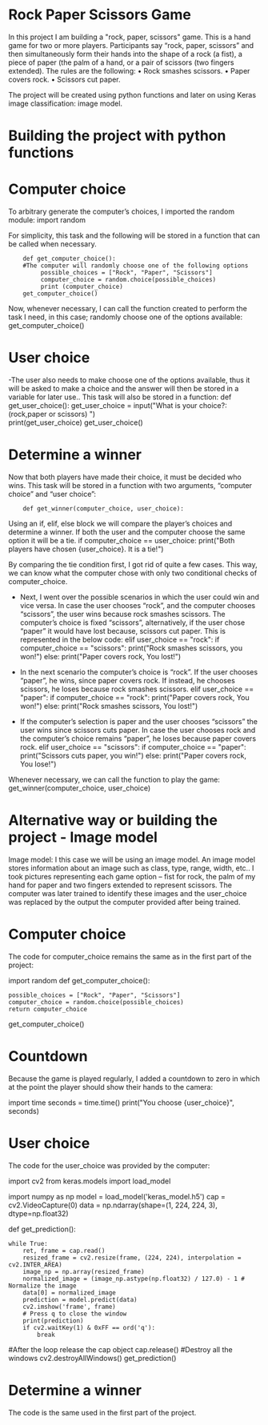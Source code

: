 # Rock Paper Scissors Game

In this project I am building a "rock, paper, scissors" game. This is a hand game for two or more players. Participants say “rock, paper, scissors” and then simultaneously form their hands into the shape of a rock (a fist), a piece of paper (the palm of a hand, or a pair of scissors (two fingers extended). The rules are the following:
•	Rock smashes scissors.
•	Paper covers rock.
•	Scissors cut paper.

The project will be created using python functions and later on using Keras image classification: image model.

# Building the project with python functions

# Computer choice
To arbitrary generate the computer’s choices, I imported the random module:
        import random

For simplicity, this task and the following will be stored in a function that can be called when necessary.

        def get_computer_choice():
        #The computer will randomly choose one of the following options
             possible_choices = ["Rock", "Paper", "Scissors"]
             computer_choice = random.choice(possible_choices)
             print (computer_choice)
        get_computer_choice()

Now, whenever necessary, I can call the function created to perform the task I need, in this case; randomly choose one of the options available:
        get_computer_choice()

# User choice
-The user also needs to make choose one of the options available, thus it will be asked to make a choice and the answer will then be stored in a variable for later use.. This task will also be stored in a function:
        def get_user_choice():
            get_user_choice = input("What is your choice?: (rock,paper or scissors) ")  
            print(get_user_choice)
        get_user_choice()

# Determine a winner

Now that both players have made their choice, it must be decided who wins. This task will be stored in a function with two arguments, “computer choice” and “user choice”:

        def get_winner(computer_choice, user_choice):
Using an if, elif, else block we will compare the player’s choices and determine a winner. If both the user and the computer choose the           same option it will be a tie. 
         if computer_choice == user_choice:
               print("Both players have chosen {user_choice}. It is a tie!")

By comparing the tie condition first, I got rid of quite a few cases. This way, we can know what the computer chose with only two conditional checks of computer_choice.
-	Next, I went over the possible scenarios in which the user could win and vice versa. In case the user chooses “rock”, and the computer chooses “scissors”, the user wins because rock smashes scissors. The computer’s choice is fixed “scissors”, alternatively, if the user chose “paper” it would have lost because, scissors cut paper. This is represented in the below code:
    elif user_choice == "rock":
        if computer_choice == "scissors":
            print("Rock smashes scissors, you won!")
        else:
            print("Paper covers rock, You lost!")


-	In the next scenario the computer’s choice is “rock”. If the user chooses “paper”, he wins, since paper covers rock. If instead, he chooses scissors, he loses because rock smashes scissors. 
elif user_choice == "paper":
        if computer_choice == "rock":
            print("Paper covers rock, You won!")
        else:
            print("Rock smashes scissors, You lost!")

-	If the computer’s selection is paper and the user chooses “scissors” the user wins since scissors cuts paper. In case the user chooses rock and the computer’s choice remains “paper”, he loses because paper covers rock.
    elif user_choice == "scissors":
        if computer_choice == "paper":
            print("Scissors cuts paper, you win!")
        else:
            print("Paper covers rock, You lose!")

Whenever necessary, we can call the function to play the game:
get_winner(computer_choice, user_choice)

# Alternative way or building the project - Image model

Image model: I this case we will be using an image model. An image model stores information about an image such as class, type, range, width, etc.. I took pictures representing each game option – fist for rock, the palm of my hand for paper and two fingers extended to represent scissors. The computer was later trained to identify these images and the user_choice was replaced by the output the computer provided after being trained.

# Computer choice
The code for computer_choice remains the same as in the first part of the project:

import random
def get_computer_choice():
    
    possible_choices = ["Rock", "Paper", "Scissors"]
    computer_choice = random.choice(possible_choices)
    return computer_choice

get_computer_choice()

# Countdown
Because the game is played regularly, I added a countdown to zero in which at the point the player should show their hands to the camera:

import time
seconds = time.time()
print("You choose {user_choice}", seconds)
# User choice
The code for the user_choice was provided by the computer: 

import cv2
from keras.models import load_model
    
import numpy as np
model = load_model('keras_model.h5')
cap = cv2.VideoCapture(0)
data = np.ndarray(shape=(1, 224, 224, 3), dtype=np.float32)

def get_prediction():  

    while True: 
        ret, frame = cap.read()
        resized_frame = cv2.resize(frame, (224, 224), interpolation = cv2.INTER_AREA)
        image_np = np.array(resized_frame)
        normalized_image = (image_np.astype(np.float32) / 127.0) - 1 # Normalize the image
        data[0] = normalized_image
        prediction = model.predict(data)
        cv2.imshow('frame', frame)
        # Press q to close the window
        print(prediction)
        if cv2.waitKey(1) & 0xFF == ord('q'):
            break
            
#After the loop release the cap object
cap.release()
#Destroy all the windows
cv2.destroyAllWindows()
get_prediction()

# Determine a winner
The code is the same used in the first part of the project.




